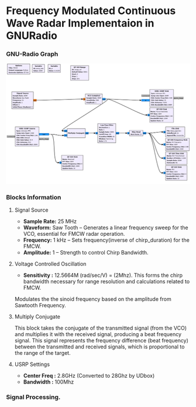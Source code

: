 # Frequency Modulated Continuous Wave Radar Implementaion in GNURadio


### GNU-Radio Graph
![GNURADIO Graph](images/FMCW.png)

### Blocks Information

1. Signal Source
    - **Sample Rate:** 25 MHz 
    - **Waveform:** Saw Tooth – Generates a linear frequency sweep for the VCO, essential for FMCW radar operation.
    - **Frequency:** 1 kHz – Sets frequency(inverse of chirp_duration) for the FMCW.
    - **Amplitude:** 1 – Strength to control Chirp Bandwidth.
    
2. Voltage Controlled Oscillation
    - **Sensitivity :** 12.5664M (rad/sec/V) = (2Mhz). This forms the chirp bandwidth necessary for range resolution and calculations related to FMCW.

    Modulates the the sinoid frequency based on the amplitude from Sawtooth Frequency.

3. Multiply Conjugate
    
    This block takes the conjugate of the transmitted signal (from the VCO) and multiplies it with the received signal, producing a beat frequency signal. This signal represents the frequency difference (beat frequency) between the transmitted and received signals, which is proportional to the range of the target.

4. USRP Settings
    - **Center Freq :** 2.8GHz (Converted to 28Ghz by UDbox)
    - **Bandwidth :** 100Mhz



### Signal Processing.

